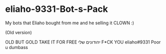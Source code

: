 # eliaho-9331-Bot-s-Pack
My bots that Eliaho bought from me and he selling it CLOWN :)

(Old version)

OLD BUT GOLD TAKE IT FOR FREE יהודונים שלי
F*CK YOU eliaho#9331
Poor u dumbass
